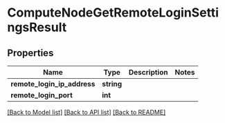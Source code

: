 # ComputeNodeGetRemoteLoginSettingsResult

## Properties
Name | Type | Description | Notes
------------ | ------------- | ------------- | -------------
**remote_login_ip_address** | **string** |  | 
**remote_login_port** | **int** |  | 

[[Back to Model list]](../README.md#documentation-for-models) [[Back to API list]](../README.md#documentation-for-api-endpoints) [[Back to README]](../README.md)


